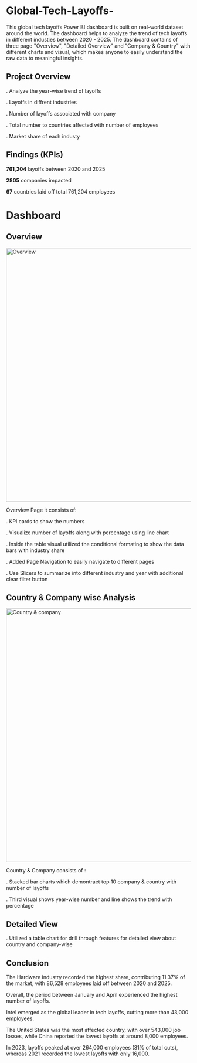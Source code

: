 # Global-Tech-Layoffs-

This global tech layoffs Power BI dashboard is built on real-world dataset around the world. The dashboard helps to analyze the trend of tech layoffs in different industies between 2020 - 2025. The dashboard contains of three page "Overview", "Detailed Overview" and "Company & Country" with different charts and visual, which makes anyone to easily understand the raw data to meaningful insights.

## Project Overview

. Analyze the year-wise trend of layoffs

. Layoffs in diffrent industries

. Number of layoffs associated with company

. Total number to countries affected with number of employees

. Market share of each industy

## Findings (KPIs)

**761,204** layoffs between 2020 and 2025

**2805** companies impacted

**67** countries laid off total 761,204 employees

# Dashboard

## Overview


<img width="1362" height="692" alt="Overview" src="https://github.com/user-attachments/assets/821fc2d6-d4e4-4807-b520-798474e46237" />

Overview Page it consists of:

. KPI cards to show the numbers 

. Visualize number of layoffs along with percentage using line chart

. Inside the table visual utilized the conditional formating to show the data bars with industry share

. Added Page Navigation to easily navigate to different pages

. Use Slicers to summarize into different industry and year with additional clear filter button


## Country & Company wise Analysis



<img width="1366" height="692" alt="Country & company" src="https://github.com/user-attachments/assets/7aacbb39-54f0-4e42-8fb5-ffff7bfb42bd" />

Country & Company consists of :

. Stacked bar charts which demontraet top 10 company & country with number of layoffs

. Third visual shows year-wise number and line shows the trend with percentage


## Detailed View

. Utilized a table chart for drill through features for detailed view about country and company-wise


## Conclusion 

The Hardware industry recorded the highest share, contributing 11.37% of the market, with 86,528 employees laid off between 2020 and 2025.

Overall, the period between January and April experienced the highest number of layoffs.

Intel emerged as the global leader in tech layoffs, cutting more than 43,000 employees.

The United States was the most affected country, with over 543,000 job losses, while China reported the lowest layoffs at around 8,000 employees.

In 2023, layoffs peaked at over 264,000 employees (31% of total cuts), whereas 2021 recorded the lowest layoffs with only 16,000.
